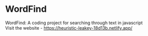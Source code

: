 # WordFind
WordFind: A coding project for searching through text in javascript </br>
Visit the website - https://heuristic-leakey-18d13b.netlify.app/ </br>





